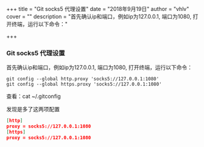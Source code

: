 +++
title = "Git socks5 代理设置"
date = "2018年9月19日"
author = "vhlv"
cover = ""
description = "首先确认ip和端口，例如ip为127.0.0.1, 端口为1080, 打开终端，运行以下命令："

+++

### Git socks5 代理设置

首先确认ip和端口，例如ip为127.0.0.1, 端口为1080, 打开终端，运行以下命令：

```shell
git config --global http.proxy 'socks5://127.0.0.1:1080'
git config --global https.proxy 'socks5://127.0.0.1:1080'
```

查看：cat ~/.gitconfig

发现是多了这两项配置

```json
[http]
proxy = socks5://127.0.0.1:1080
[https]
proxy = socks5://127.0.0.1:1080
```